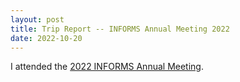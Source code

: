 ```yaml
---
layout: post
title: Trip Report -- INFORMS Annual Meeting 2022
date: 2022-10-20
---
```


I attended the [2022 INFORMS Annual Meeting](https://meetings.informs.org/wordpress/indianapolis2022/).
